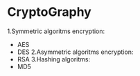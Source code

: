 # CryptoGraphy
1.Symmetric algoritms encryption:
 * AES
 * DES
2.Asymmetric algoritms encryption:
 * RSA
3.Hashing algoritms:
 * MD5
